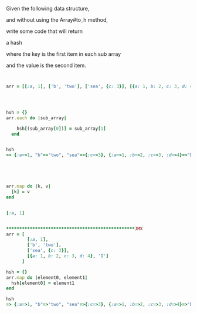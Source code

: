 Given the following data structure, 

and without using the Array#to_h method, 

write some code that will return

 a hash 

 where the key is the first item in each sub array

 and the value is the second item.

```ruby


arr = [[:a, 1], ['b', 'two'], ['sea', {c: 3}], [{a: 1, b: 2, c: 3, d: 4}, 'D']]




hsh = {}
arr.each do |sub_array|

    hsh[(sub_array[0])] = sub_array[1]
  end


hsh
=> {:a=>1, "b"=>"two", "sea"=>{:c=>3}, {:a=>1, :b=>2, :c=>3, :d=>4}=>"D"}





arr.map do |k, v|
  [k] = v
end


[:a, 1]


*************************************************JMX
arr = [
        [:a, 1], 
        ['b', 'two'],
        ['sea', {c: 3}],
        [{a: 1, b: 2, c: 3, d: 4}, 'D']
      ]

hsh = {}
arr.map do |element0, element1|
  hsh[element0] = element1
end

hsh
=> {:a=>1, "b"=>"two", "sea"=>{:c=>3}, {:a=>1, :b=>2, :c=>3, :d=>4}=>"D"}


















